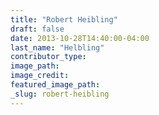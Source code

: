 ```yaml
---
title: "Robert Heibling"
draft: false
date: 2013-10-28T14:40:00-04:00
last_name: "Helbling"
contributor_type:
image_path:
image_credit:
featured_image_path:
_slug: robert-heibling
---
```

